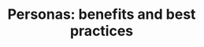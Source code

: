 ---
title: "Personas: benefits and best practices"
intro: Personas help to focus decisions surrounding site components by adding a layer of real-world consideration to the conversation.
category:
- Customer discovery
- Personas
link: 'https://www.usability.gov/how-to-and-tools/methods/personas.html'
site: Usability.gov
type: article
---